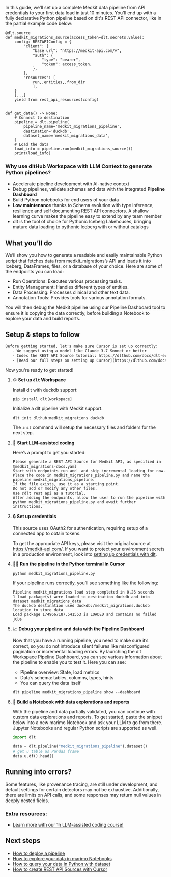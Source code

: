 In this guide, we'll set up a complete Medkit data pipeline from API credentials to your first data load in just 10 minutes. You'll end up with a fully declarative Python pipeline based on dlt's REST API connector, like in the partial example code below:

```python-outcome
@dlt.source
def medkit_migrations_source(access_token=dlt.secrets.value):
    config: RESTAPIConfig = {
        "client": {
            "base_url": "https://medkit-api.com/v",
            "auth": {
                "type": "bearer",
                "token": access_token,
            },
        },
        "resources": [
            run,,entities,,from_dir
            ],
    }
    [...]
    yield from rest_api_resources(config)


def get_data() -> None:
    # Connect to destination
    pipeline = dlt.pipeline(
        pipeline_name='medkit_migrations_pipeline',
        destination='duckdb',
        dataset_name='medkit_migrations_data', 
    )
    # Load the data
    load_info = pipeline.run(medkit_migrations_source())
    print(load_info) 
```

### Why use dltHub Workspace with LLM Context to generate Python pipelines?

- Accelerate pipeline development with AI-native context
- Debug pipelines, validate schemas and data with the integrated **Pipeline Dashboard**
- Build Python notebooks for end users of your data
- **Low maintenance** thanks to Schema evolution with type inference, resilience and self documenting REST API connectors. A shallow learning curve makes the pipeline easy to extend by any team member
- dlt is the tool of choice for Pythonic Iceberg Lakehouses, bringing mature data loading to pythonic Iceberg with or without catalogs

## What you’ll do

We’ll show you how to generate a readable and easily maintainable Python script that fetches data from medkit_migrations’s API and loads it into Iceberg, DataFrames, files, or a database of your choice. Here are some of the endpoints you can load:

- Run Operations: Executes various processing tasks.
- Entity Management: Handles different types of entities.
- Data Processing: Processes clinical and other text data.
- Annotation Tools: Provides tools for various annotation formats.

You will then debug the Medkit pipeline using our Pipeline Dashboard tool to ensure it is copying the data correctly, before building a Notebook to explore your data and build reports.

## Setup & steps to follow

```default
Before getting started, let's make sure Cursor is set up correctly:
   - We suggest using a model like Claude 3.7 Sonnet or better
   - Index the REST API Source tutorial: https://dlthub.com/docs/dlt-ecosystem/verified-sources/rest_api/ and add it to context as **@dlt rest api**
   - [Read our full steps on setting up Cursor](https://dlthub.com/docs/dlt-ecosystem/llm-tooling/cursor-restapi#23-configuring-cursor-with-documentation)
```

Now you're ready to get started!

1. ⚙️ **Set up `dlt` Workspace**
    
    Install dlt with duckdb support:
    ```shell
    pip install dlt[workspace]
    ```

    Initialize a dlt pipeline with Medkit support.
    ```shell
    dlt init dlthub:medkit_migrations duckdb
    ```

    The `init` command will setup the necessary files and folders for the next step.
    
2. 🤠 **Start LLM-assisted coding**
    
    Here’s a prompt to get you started:
    
    ```prompt
    Please generate a REST API Source for Medkit API, as specified in @medkit_migrations-docs.yaml 
    Start with endpoints run and  and skip incremental loading for now. 
    Place the code in medkit_migrations_pipeline.py and name the pipeline medkit_migrations_pipeline. 
    If the file exists, use it as a starting point. 
    Do not add or modify any other files. 
    Use @dlt rest api as a tutorial. 
    After adding the endpoints, allow the user to run the pipeline with python medkit_migrations_pipeline.py and await further instructions.
    ```

    
3. 🔒 **Set up credentials** 
    
    This source uses OAuth2 for authentication, requiring setup of a connected app to obtain tokens.
    
    To get the appropriate API keys, please visit the original source at https://medkit-api.com/.
    If you want to protect your environment secrets in a production environment, look into [setting up credentials with dlt](https://dlthub.com/docs/walkthroughs/add_credentials).
    
4. 🏃‍♀️ **Run the pipeline in the Python terminal in Cursor**
    
    ```shell
    python medkit_migrations_pipeline.py
    ```
    
    If your pipeline runs correctly, you’ll see something like the following:
    
    ```shell
    Pipeline medkit_migrations load step completed in 0.26 seconds
    1 load package(s) were loaded to destination duckdb and into dataset medkit_migrations_data
    The duckdb destination used duckdb:/medkit_migrations.duckdb location to store data
    Load package 1749667187.541553 is LOADED and contains no failed jobs
    ```
    
5. 📈 **Debug your pipeline and data with the Pipeline Dashboard**

    Now that you have a running pipeline, you need to make sure it’s correct, so you do not introduce silent failures like misconfigured pagination or incremental loading errors. By launching the dlt Workspace Pipeline Dashboard, you can see various information about the pipeline to enable you to test it. Here you can see:
    - Pipeline overview: State, load metrics
    - Data’s schema: tables, columns, types, hints
    - You can query the data itself
    
    ```shell
    dlt pipeline medkit_migrations_pipeline show --dashboard
    ```
    
6. 🐍 **Build a Notebook with data explorations and reports**

    With the pipeline and data partially validated, you can continue with custom data explorations and reports. To get started, paste the snippet below into a new marimo Notebook and ask your LLM to go from there. Jupyter Notebooks and regular Python scripts are supported as well.

    
    ```python
    import dlt

   data = dlt.pipeline("medkit_migrations_pipeline").dataset()
   # get u table as Pandas frame
   data.u.df().head()
    ```

## Running into errors?

Some features, like provenance tracing, are still under development, and default settings for certain detectors may not be exhaustive. Additionally, there are limits on API calls, and some responses may return null values in deeply nested fields.

### Extra resources:

- [Learn more with our 1h LLM-assisted coding course!](https://www.youtube.com/watch?v=GGid70rnJuM)

## Next steps

- [How to deploy a pipeline](https://dlthub.com/docs/walkthroughs/deploy-a-pipeline)
- [How to explore your data in marimo Notebooks](https://dlthub.com/docs/general-usage/dataset-access/marimo)
- [How to query your data in Python with dataset](https://dlthub.com/docs/general-usage/dataset-access/dataset)
- [How to create REST API Sources with Cursor](https://dlthub.com/docs/dlt-ecosystem/llm-tooling/cursor-restapi)
